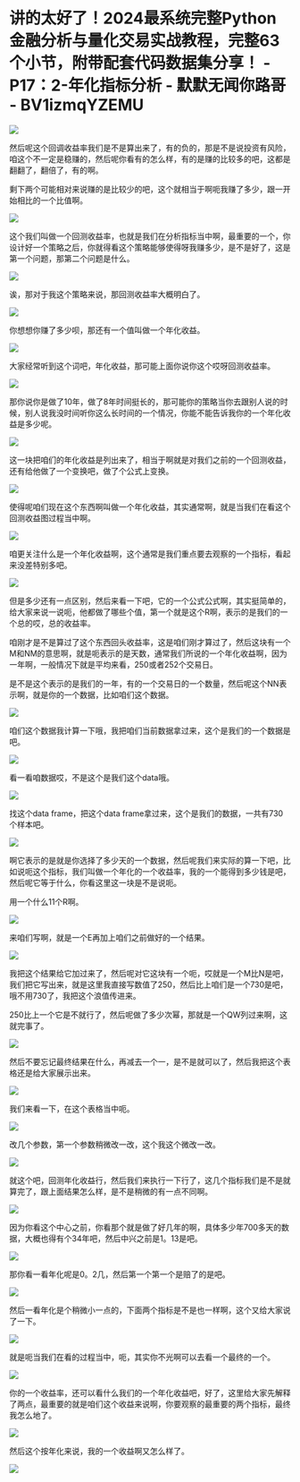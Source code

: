 # 讲的太好了！2024最系统完整Python金融分析与量化交易实战教程，完整63个小节，附带配套代码数据集分享！ - P17：2-年化指标分析 - 默默无闻你路哥 - BV1izmqYZEMU

![](img/332c72d425d615347c10e50810ec10d8_0.png)

然后呢这个回调收益率我们是不是算出来了，有的负的，那是不是说投资有风险，咱这个不一定是稳赚的，然后呢你看有的怎么样，有的是赚的比较多的吧，这都是翻翻了，翻倍了，有的啊。

剩下两个可能相对来说赚的是比较少的吧，这个就相当于啊呃我赚了多少，跟一开始相比的一个比值啊。

![](img/332c72d425d615347c10e50810ec10d8_2.png)

这个我们叫做一个回测收益率，也就是我们在分析指标当中啊，最重要的一个，你设计好一个策略之后，你就得看这个策略能够使得呀我赚多少，是不是好了，这是第一个问题，那第二个问题是什么。



![](img/332c72d425d615347c10e50810ec10d8_4.png)

诶，那对于我这个策略来说，那回测收益率大概明白了。

![](img/332c72d425d615347c10e50810ec10d8_6.png)

你想想你赚了多少呗，那还有一个值叫做一个年化收益。

![](img/332c72d425d615347c10e50810ec10d8_8.png)

大家经常听到这个词吧，年化收益，那可能上面你说你这个哎呀回测收益率。

![](img/332c72d425d615347c10e50810ec10d8_10.png)

那你说你是做了10年，做了8年时间挺长的，那可能你的策略当你去跟别人说的时候，别人说我没时间听你这么长时间的一个情况，你能不能告诉我你的一个年化收益是多少呢。



![](img/332c72d425d615347c10e50810ec10d8_12.png)

这一块把咱们的年化收益是列出来了，相当于啊就是对我们之前的一个回测收益，还有给他做了一个变换吧，做了个公式上变换。



![](img/332c72d425d615347c10e50810ec10d8_14.png)

使得呢咱们现在这个东西啊叫做一个年化收益，其实通常啊，就是当我们在看这个回测收益图过程当中啊。

![](img/332c72d425d615347c10e50810ec10d8_16.png)

咱更关注什么是一个年化收益啊，这个通常是我们重点要去观察的一个指标，看起来没差特别多吧。

![](img/332c72d425d615347c10e50810ec10d8_18.png)

但是多少还有一点区别，然后来看一下吧，它的一个公式公式啊，其实挺简单的，给大家来说一说呃，他都做了哪些个值，第一个就是这个R啊，表示的是我们的一个总的哎，总的收益率。

咱刚才是不是算过了这个东西回头收益率，这是咱们刚才算过了，然后这块有一个M和NM的意思啊，就是呃表示的是天数，通常我们所说的一个年化收益啊，因为一年啊，一般情况下就是平均来看，250或者252个交易日。

是不是这个表示的是我们的一年，有的一个交易日的一个数量，然后呢这个NN表示啊，就是你的一个数据，比如咱们这个数据。



![](img/332c72d425d615347c10e50810ec10d8_20.png)

咱们这个数据我计算一下哦，我把咱们当前数据拿过来，这个是我们的一个数据是吧。

![](img/332c72d425d615347c10e50810ec10d8_22.png)

看一看咱数据哎，不是这个是我们这个data哦。

![](img/332c72d425d615347c10e50810ec10d8_24.png)

找这个data frame，把这个data frame拿过来，这个是我们的数据，一共有730个样本吧。



![](img/332c72d425d615347c10e50810ec10d8_26.png)

啊它表示的是就是你选择了多少天的一个数据，然后呢我们来实际的算一下吧，比如说呃这个指标，我们叫做一个年化的一个收益率，我的一个能得到多少钱是吧，然后呢它等于什么，你看这里这一块是不是说呃。

用一个什么11个R啊。

![](img/332c72d425d615347c10e50810ec10d8_28.png)

来咱们写啊，就是一个E再加上咱们之前做好的一个结果。

![](img/332c72d425d615347c10e50810ec10d8_30.png)

我把这个结果给它加过来了，然后呢对它这块有一个呃，哎就是一个M比N是吧，我们把它写出来，就是这里我直接写数值了250，然后比上咱们是一个730是吧，哦不用730了，我把这个浪值传进来。

250比上一个它是不就行了，然后呢做了多少次幂，那就是一个QW列过来啊，这就完事了。

![](img/332c72d425d615347c10e50810ec10d8_32.png)

然后不要忘记最终结果在什么，再减去一个一，是不是就可以了，然后我把这个表格还是给大家展示出来。

![](img/332c72d425d615347c10e50810ec10d8_34.png)

我们来看一下，在这个表格当中呃。

![](img/332c72d425d615347c10e50810ec10d8_36.png)

改几个参数，第一个参数稍微改一改，这个我这个微改一改。

![](img/332c72d425d615347c10e50810ec10d8_38.png)

就这个吧，回测年化收益行，然后我们来执行一下行了，这几个指标我们是不是就算完了，跟上面结果怎么样，是不是稍微的有一点不同啊。



![](img/332c72d425d615347c10e50810ec10d8_40.png)

因为你看这个中心之前，你看那个就是做了好几年的啊，具体多少年700多天的数据，大概也得有个34年吧，然后中兴之前是1。13是吧。



![](img/332c72d425d615347c10e50810ec10d8_42.png)

那你看一看年化呢是0。2几，然后第一个第一个是赔了的是吧。

![](img/332c72d425d615347c10e50810ec10d8_44.png)

然后一看年化是个稍微小一点的，下面两个指标是不是也一样啊，这个又给大家说了一下。

![](img/332c72d425d615347c10e50810ec10d8_46.png)

就是呃当我们在看的过程当中，呃，其实你不光啊可以去看一个最终的一个。

![](img/332c72d425d615347c10e50810ec10d8_48.png)

你的一个收益率，还可以看什么我们的一个年化收益吧，好了，这里给大家先解释了两点，最重要的就是咱们这个收益来说啊，你要观察的最重要的两个指标，最终我怎么地了。



![](img/332c72d425d615347c10e50810ec10d8_50.png)

然后这个按年化来说，我的一个收益啊又怎么样了。

![](img/332c72d425d615347c10e50810ec10d8_52.png)